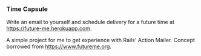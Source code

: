 ### Time Capsule
Write an email to yourself and schedule delivery for a future time at <https://future-me.herokuapp.com>.

A simple project for me to get experience with Rails' Action Mailer. Concept borrowed from <https://www.futureme.org>.
